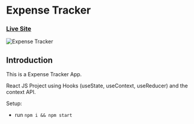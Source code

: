 # Expense Tracker

### [Live Site](http://expensetrackerusama.surge.sh/)

![Expense Tracker](https://user-images.githubusercontent.com/67833697/131000628-f212bf7d-6a9d-49d4-8b1d-41d52bad5296.png)

## Introduction

This is a Expense Tracker App. 

React JS Project using Hooks (useState, useContext, useReducer) and the context API.

Setup:
- run ```npm i && npm start```
